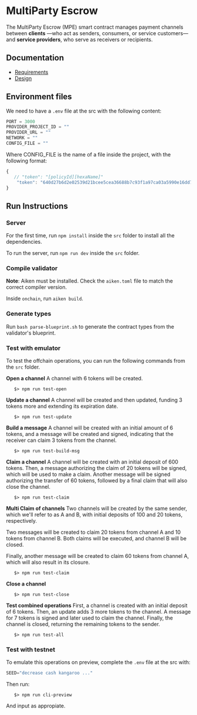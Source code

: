 # MultiParty Escrow
The MultiParty Escrow (MPE) smart contract manages payment channels between **clients** —who act as senders, consumers, or service customers— and **service providers**, who serve as receivers or recipients.

## Documentation
- [Requirements](./docs/requeriments.md)
- [Design](./docs/design.md)

## Environment files

We need to have a `.env` file at the src with the following content:

```js
PORT = 3000
PROVIDER_PROJECT_ID = ""
PROVIDER_URL = ""
NETWORK = ""
CONFIG_FILE = ""
```

Where CONFIG_FILE is the name of a file inside the project, with the following format:

```js
{
   // "token": "[policyId][hexaName]"
    "token": "640d27b6d2e02539d21bcee5cea36688b7c93f1a97ca03a5990e16dd7441676978"
}
```

## Run Instructions

### Server
For the first time, run `npm install` inside the `src` folder to install all the dependencies.

To run the server, run `npm run dev` inside the `src` folder.

### Compile validator
**Note**: Aiken must be installed. Check the `aiken.toml` file to match the correct compiler version.

Inside `onchain`, run `aiken build`.

### Generate types
Run `bash parse-blueprint.sh` to generate the contract types from the validator's blueprint.

### Test with emulator
To test the offchain operations, you can run the following commands from the `src` folder.

**Open a channel**
A channel with 6 tokens will be created.
```shell
   $> npm run test-open
```
**Update a channel**
A channel will be created and then updated, funding 3 tokens more and extending its expiration date.
```shell
   $> npm run test-update
```

**Build a message**
A channel will be created with an initial amount of 6 tokens, and a message will be created and signed, indicating that the receiver can claim 3 tokens from the channel.
```shell
   $> npm run test-build-msg
```

**Claim a channel**
A channel will be created with an initial deposit of 600 tokens. Then, a message authorizing the claim of 20 tokens will be signed, which will be used to make a claim. Another message will be signed authorizing the transfer of 60 tokens, followed by a final claim that will also close the channel.

```shell
   $> npm run test-claim
```

**Multi Claim of channels**
Two channels will be created by the same sender, which we'll refer to as A and B, with initial deposits of 100 and 20 tokens, respectively.

Two messages will be created to claim 20 tokens from channel A and 10 tokens from channel B. Both claims will be executed, and channel B will be closed.

Finally, another message will be created to claim 60 tokens from channel A, which will also result in its closure.

```shell
   $> npm run test-claim
```

**Close a channel**
```shell
   $> npm run test-close
```

**Test combined operations**
First, a channel is created with an initial deposit of 6 tokens. Then, an update adds 3 more tokens to the channel. A message for 7 tokens is signed and later used to claim the channel. Finally, the channel is closed, returning the remaining tokens to the sender.
```shell
   $> npm run test-all
```

### Test with testnet
To emulate this operations on preview, complete the  `.env` file at the src with:
```js
SEED="decrease cash kangaroo ..."
```
Then run:
```shell
   $> npm run cli-preview
```
And input as appropiate.